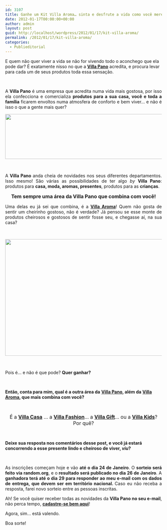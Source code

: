 ```yaml
---
id: 3107
title: Ganhe um Kit Villa Aroma… sinta e desfrute a vida como você merece!
date: 2012-01-17T00:00:00+00:00
author: admin
layout: post
guid: http://localhost/wordpress/2012/01/17/kit-villa-aroma/
permalink: /2012/01/17/kit-villa-aroma/
categories:
  - Publieditorial
---
```

E quem não quer viver a vida se não for vivendo todo o aconchego que ela pode dar? É exatamente nisso no que a **<a href="http://villapano.com.br/" target="_blank">Villa Pano</a>** acredita, e procura levar para cada um de seus produtos toda essa sensação.

&nbsp;

<p align="justify">
  A <strong>Villa Pano</strong> é uma empresa que acredita numa vida mais gostosa, por isso ela confecciona e comercializa <strong>produtos para a sua casa, você e toda a família</strong> ficarem envoltos numa atmosfera de conforto e bem viver… e não é isso o que a gente mais quer?
</p>

<!--more-->

<p align="center">
  <a href="http://www.trololodemulher.com.br/?attachment_id=1349" rel="attachment wp-att-1349"><img class="alignnone size-full wp-image-1349" title="Villa Pano" src="http://www.decoracaodacasa.com/blog/wp-content/uploads/2012/01/Villa-Pano.png" alt="" width="600" height="144" /></a>
</p>

&nbsp;

<p align="justify">
  A <strong>Villa Pano</strong> anda cheia de novidades nos seus diferentes departamentos. Isso mesmo! São várias as possibilidades de ter algo <em>by</em> <strong>Villa Pano</strong>: produtos para <strong>casa, moda, aromas, presentes</strong>, produtos para as <strong>crianças</strong>.
</p>

<p align="center">
  <strong><span style="font-size: medium;">Tem sempre uma área da Villa Pano que combina com você!</span></strong>
</p>

<p align="justify">
  Uma delas eu já sei que combina, é a <strong><a href="http://villapano.com.br/produtos/164/shopbrowse" target="_blank">Villa Aroma</a></strong>! Quem não gosta de sentir um cheirinho gostoso, não é verdade? Já pensou se esse monte de produtos cheirosos e gostosos de sentir fosse seu, e chegasse aí, na sua casa?
</p>

&nbsp;

<p align="center">
  <a href="http://www.trololodemulher.com.br/?attachment_id=1346" rel="attachment wp-att-1346"><img class="alignnone size-full wp-image-1346" title="KIT SABONETE VILLA AROMA[2]" src="http://www.decoracaodacasa.com/blog/wp-content/uploads/2012/01/KIT-SABONETE-VILLA-AROMA2.png" alt="" width="600" height="374" /></a>
</p>

&nbsp;

Pois é… e não é que pode? **Quer ganhar?**

&nbsp;

**Então, conta para mim, qual é a outra área da** <a href="http://villapano.com.br/" target="_blank"><strong>Villa Pano</strong></a>**, além da** <a href="http://villapano.com.br/produtos/164/shopbrowse" target="_blank"><strong>Villa Aroma</strong></a>**, que mais combina com você?**

&nbsp;

<p align="center">
  <span style="font-size: medium;">É a <strong><a href="http://villapano.com.br/produtos/139/shopbrowse" target="_blank">Villa Casa</a></strong> … a <strong><a href="http://villapano.com.br/produtos/140/shopbrowse" target="_blank">Villa Fashion</a></strong>… a <strong><a href="http://villapano.com.br/produtos/165/shopbrowse" target="_blank">Villa Gift</a></strong>… ou a <strong><a href="http://villapano.com.br/produtos/171/shopbrowse" target="_blank">Villa Kids</a></strong>? Por quê?</span>
</p>

&nbsp;

**Deixe sua resposta nos comentários desse post, e você já estará concorrendo a esse presente lindo e cheiroso de viver, _viu_?**

&nbsp;

<p align="justify">
  As inscrições começam hoje e vão <strong>até o dia 24 de Janeiro</strong>. O <strong>sorteio será feito via random.org</strong>, e o<strong> resultado será publicado no dia 26 de Janeiro</strong>. A <strong>ganhadora terá até o dia 29 para responder ao meu e-mail com os dados de entrega, que devem ser em território nacional. </strong>Caso eu não receba a resposta, farei novo sorteio entre as pessoas inscritas.
</p>

<p align="justify">
  Ah! Se você quiser receber todas as novidades da <strong>Villa Pano no seu e-mail</strong>, não perca tempo, <strong><a href="http://villapano.blogspot.com/p/receba-nossa-news.html" target="_blank">cadastre-se bem aqui</a></strong>!
</p>

<p align="justify">
  Agora, sim… está valendo.
</p>

<p align="justify">
  Boa sorte!
</p>